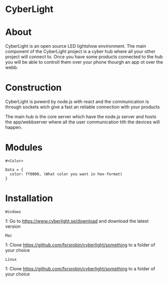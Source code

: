 # CyberLight

# About

CyberLight is an open source LED lightshow environment.
The main component of the CyberLight project is a cyber hub where all your other project will connect to.
Once you have some products connected to the hub you will be able to controll them over your phone thourgh an app ot over the webb.

# Construction

CyberLight is powerd by node.js with react and the communication is through sockets wich give a fast an reliable connection with your products

The main hub is the core server which have the node.js server and hosts the app/webbserver where all the user communication tith the devices will happen.

# Modules

````
#<Color>

Data = {
  color: ff0000, (What color you want in hex-format)
}
````

# Installation

````
Windows
````
1: Go to https://www.cyberlight.se/download and download the latest version

````
Mac
````
1: Clone https://github.com/forsrobin/cyberlight/something to a folder of your choice

````
Linux
````
1: Clone https://github.com/forsrobin/cyberlight/something to a folder of your choice
